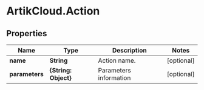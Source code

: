 # ArtikCloud.Action

## Properties
Name | Type | Description | Notes
------------ | ------------- | ------------- | -------------
**name** | **String** | Action name. | [optional] 
**parameters** | **{String: Object}** | Parameters information | [optional] 


